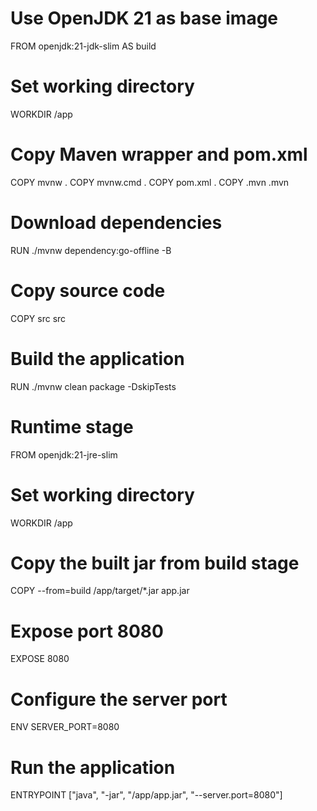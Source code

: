 # Use OpenJDK 21 as base image
FROM openjdk:21-jdk-slim AS build

# Set working directory
WORKDIR /app

# Copy Maven wrapper and pom.xml
COPY mvnw .
COPY mvnw.cmd .
COPY pom.xml .
COPY .mvn .mvn

# Download dependencies
RUN ./mvnw dependency:go-offline -B

# Copy source code
COPY src src

# Build the application
RUN ./mvnw clean package -DskipTests

# Runtime stage
FROM openjdk:21-jre-slim

# Set working directory
WORKDIR /app

# Copy the built jar from build stage
COPY --from=build /app/target/*.jar app.jar

# Expose port 8080
EXPOSE 8080

# Configure the server port
ENV SERVER_PORT=8080

# Run the application
ENTRYPOINT ["java", "-jar", "/app/app.jar", "--server.port=8080"]
